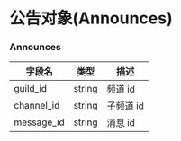 # 公告对象(Announces)

### Announces

| 字段名      | 类型   | 描述         |
| -----------| ------ | ---------- |
| guild_id   | string | 频道 id     |
| channel_id | string | 子频道 id   |
| message_id | string | 消息 id     |
